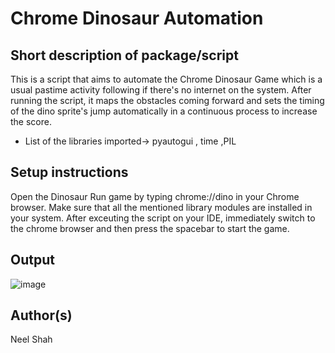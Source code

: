 # Chrome Dinosaur Automation

## Short description of package/script

This is a script that aims to automate the Chrome Dinosaur Game which is a usual pastime activity following if there's no internet on the system. After running the script, it maps the obstacles coming forward and sets the timing of the dino sprite's jump automatically in a continuous process to increase the score.
- List of the libraries imported-> pyautogui , time  ,PIL

## Setup instructions
Open the Dinosaur Run game by typing chrome://dino in your Chrome browser. Make sure that all the mentioned library modules are installed in your system. 
After exceuting the script on your IDE, immediately switch to the chrome browser and then press  the spacebar to start the game.

## Output
![image](Images/output(chrome).png)


## Author(s)

Neel Shah
